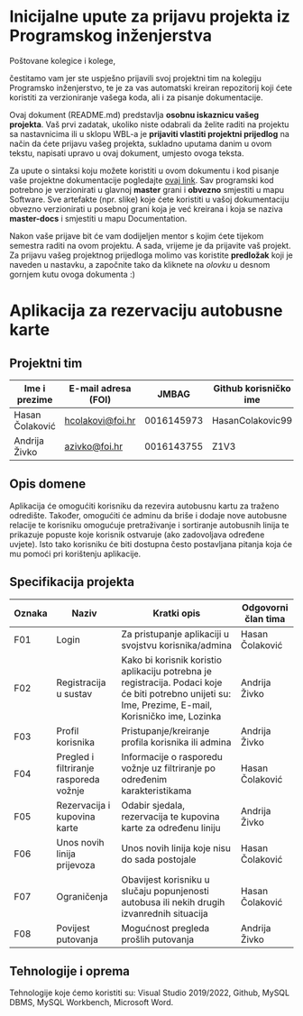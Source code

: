 # Inicijalne upute za prijavu projekta iz Programskog inženjerstva

Poštovane kolegice i kolege, 

čestitamo vam jer ste uspješno prijavili svoj projektni tim na kolegiju Programsko inženjerstvo, te je za vas automatski kreiran repozitorij koji ćete koristiti za verzioniranje vašega koda, ali i za pisanje dokumentacije.

Ovaj dokument (README.md) predstavlja **osobnu iskaznicu vašeg projekta**. Vaš prvi zadatak, ukoliko niste odabrali da želite raditi na projektu sa nastavnicima ili u sklopu WBL-a je **prijaviti vlastiti projektni prijedlog** na način da ćete prijavu vašeg projekta, sukladno uputama danim u ovom tekstu, napisati upravo u ovaj dokument, umjesto ovoga teksta.

Za upute o sintaksi koju možete koristiti u ovom dokumentu i kod pisanje vaše projektne dokumentacije pogledajte [ovaj link](https://guides.github.com/features/mastering-markdown/).
Sav programski kod potrebno je verzionirati u glavnoj **master** grani i **obvezno** smjestiti u mapu Software. Sve artefakte (npr. slike) koje ćete koristiti u vašoj dokumentaciju obvezno verzionirati u posebnoj grani koja je već kreirana i koja se naziva **master-docs** i smjestiti u mapu Documentation.

Nakon vaše prijave bit će vam dodijeljen mentor s kojim ćete tijekom semestra raditi na ovom projektu. A sada, vrijeme je da prijavite vaš projekt. Za prijavu vašeg projektnog prijedloga molimo vas koristite **predložak** koji je naveden u nastavku, a započnite tako da kliknete na *olovku* u desnom gornjem kutu ovoga dokumenta :) 

# Aplikacija za rezervaciju autobusne karte


## Projektni tim

Ime i prezime   | E-mail adresa (FOI) | JMBAG      | Github korisničko ime
------------    | ------------------- | -----      | ---------------------
Hasan Čolaković | hcolakovi@foi.hr    | 0016145973 |    HasanColakovic99
Andrija Živko   | azivko@foi.hr       | 0016143755 |    Z1V3


## Opis domene
Aplikacija će omogućiti korisniku da rezevira autobusnu kartu za traženo odredište. Također, omogućiti će adminu da briše i dodaje nove autobusne relacije te korisniku omogućuje pretraživanje i sortiranje autobusnih linija te prikazuje popuste koje korisnik ostvaruje (ako zadovoljava određene uvjete). Isto tako korisniku će biti dostupna često postavljana pitanja koja će mu pomoći pri korištenju aplikacije.

## Specifikacija projekta

Oznaka | Naziv | Kratki opis | Odgovorni član tima
------ | ----- | ----------- | -------------------
F01 | Login | Za pristupanje aplikaciji u svojstvu korisnika/admina | Hasan Čolaković
F02 | Registracija u sustav | Kako bi korisnik koristio aplikaciju potrebna je registracija. Podaci koje će biti potrebno unijeti su: Ime, Prezime, E-mail, Korisničko ime, Lozinka | Andrija Živko
F03 | Profil korisnika | Pristupanje/kreiranje profila korisnika ili admina | Andrija Živko
F04 | Pregled i filtriranje rasporeda vožnje | Informacije o rasporedu vožnje uz filtriranje po određenim karakteristikama | Hasan Čolaković
F05 | Rezervacija i kupovina karte | Odabir sjedala, rezervacija te kupovina karte za određenu liniju | Andrija Živko
F06 | Unos novih linija prijevoza | Unos novih linija koje nisu do sada postojale | Hasan Čolaković
F07 | Ograničenja | Obavijest korisniku u slučaju popunjenosti autobusa ili nekih drugih izvanrednih situacija | Hasan Čolaković
F08 | Povijest putovanja | Mogućnost pregleda prošlih putovanja | Andrija Živko
## Tehnologije i oprema
Tehnologije koje ćemo koristiti su: Visual Studio 2019/2022, Github, MySQL DBMS, MySQL Workbench, Microsoft Word.
